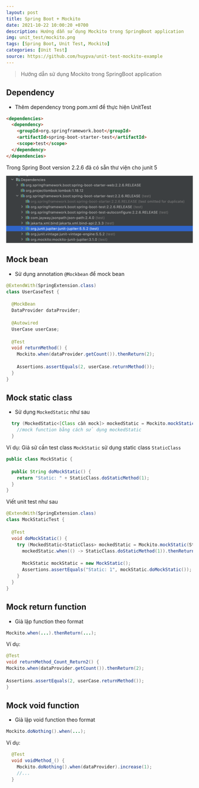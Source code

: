 ```yaml
---
layout: post
title: Spring Boot + Mockito
date: 2021-10-22 10:00:20 +0700
description: Hướng dẫn sử dụng Mockito trong SpringBoot application
img: unit_test/mockito.png
tags: [Spring Boot, Unit Test, Mockito]
categories: [Unit Test]
source: https://github.com/huypva/unit-test-mockito-example
---
```


> Hướng dẫn sử dụng Mockito trong SpringBoot application

## Dependency

- Thêm dependency trong pom.xml để thực hiện UnitTest

```html
<dependencies>
  <dependency>
    <groupId>org.springframework.boot</groupId>
    <artifactId>spring-boot-starter-test</artifactId>
    <scope>test</scope>
  </dependency>
</dependencies>
```

Trong Spring Boot version 2.2.6 đã có sẵn thư viện cho junit 5

<div align="center">
  <img src="/assets/img/unit_test/junit_5_libs.png"/>
</div>

## Mock bean

- Sử dụng annotation `@Mockbean` để mock bean

```java
@ExtendWith(SpringExtension.class)
class UserCaseTest {

  @MockBean
  DataProvider dataProvider;

  @Autowired
  UserCase userCase;

  @Test
  void returnMethod() {
    Mockito.when(dataProvider.getCount()).thenReturn(2);

    Assertions.assertEquals(2, userCase.returnMethod());
  }
}
```

## Mock static class

- Sử dụng `MockedStatic` như sau

```java
  try (MockedStatic<[Class cần mock]> mockedStatic = Mockito.mockStatic([Class cần mock].class); ) {
    //mock function bằng cách sử dụng mockedStatic 
  }
```

Ví dụ: Giả sử cần test class `MockStatic` sử dụng static class `StaticClass`

```java
public class MockStatic {

  public String doMockStatic() {
    return "Static: " + StaticClass.doStaticMethod(1);
  }
}
```

Viết unit test như sau  
```java
@ExtendWith(SpringExtension.class)
class MockStaticTest {

  @Test
  void doMockStatic() {
    try (MockedStatic<StaticClass> mockedStatic = Mockito.mockStatic(StaticClass.class); ) {
      mockedStatic.when(() -> StaticClass.doStaticMethod(1)).thenReturn("1");

      MockStatic mockStatic = new MockStatic();
      Assertions.assertEquals("Static: 1", mockStatic.doMockStatic());
    }
  }
}
```

## Mock return function 

- Giả lập function theo format  
```java
Mockito.when(...).thenReturn(...);
```

Ví dụ:

```java
@Test
void returnMethod_Count_Return2() {
Mockito.when(dataProvider.getCount()).thenReturn(2);

Assertions.assertEquals(2, userCase.returnMethod());
}
```

## Mock void function

- Giả lập void function theo format

```java
Mockito.doNothing().when(...);
```

Ví dụ:

```java
  @Test
  void voidMethod_() {
    Mockito.doNothing().when(dataProvider).increase(1);
    //...
  }
```
